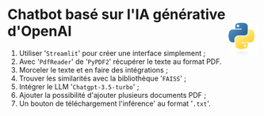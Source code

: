 # **Chatbot basé sur l'IA générative d'OpenAI** <a href="../../"><img align="right" src="../../src/images/Python-logo-notext.svg" alt="Python" height="64px"></a>

1. Utiliser '`Streamlit`' pour créer une interface simplement ;
2. Avec '`PdfReader`' de '`PyPDF2`' récupérer le texte au format PDF.
3. Morceler le texte et en faire des intégrations ;
4. Trouver les similarités avec la bibliothèque '`FAISS`' ;
5. Intégrer le LLM '`Chatgpt-3.5-turbo`' ;
6. Ajouter la possibilité d'ajouter plusieurs documents PDF ;
7. Un bouton de téléchargement l'inférence' au format '`.txt`'.